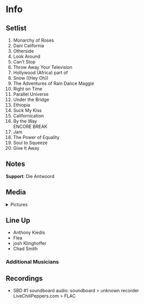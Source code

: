 # Info

## Setlist

1. Monarchy of Roses
2. Dani California
3. Otherside
4. Look Around
5. Can't Stop
6. Throw Away Your Television
7. Hollywood (Africa) part of
8. Snow ((Hey Oh))
9. The Adventures of Rain Dance Maggie
10. Right on Time
11. Parallel Universe
12. Under the Bridge
13. Ethiopia
14. Suck My Kiss
15. Californication
16. By the Way
<br> ENCORE BREAK
17. Jam
18. The Power of Equality
19. Soul to Squeeze
20. Give It Away

## Notes

**Support**: Die Antwoord

## Media 

<details>
  <summary>Pictures</summary>
  <!--<img alt="Setlist" title="Setlist" src="_.jpg" height="200" />-->
</details>

## Line Up

* Anthony Kiedis
* Flea
* josh Klinghoffer
* Chad Smith

### Additional Musicians

## Recordings

* SBD #1 soundboard audio: soundboard > unknown recorder LiveChiliPeppers.com > FLAC
